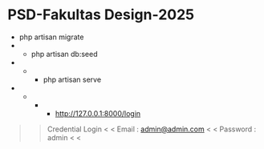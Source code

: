 # PSD-Fakultas Design-2025

- php artisan migrate
- - php artisan db:seed
- - - php artisan serve
- - - - http://127.0.0.1:8000/login

> > Credential Login < <
> > Email : admin@admin.com < <
> > Password : admin < <
